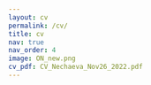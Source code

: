 ```yaml
---
layout: cv
permalink: /cv/
title: cv
nav: true
nav_order: 4
image: ON_new.png
cv_pdf: CV_Nechaeva_Nov26_2022.pdf
---
```


